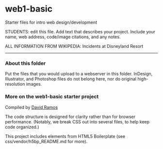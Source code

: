 # web1-basic

Starter files for intro web design/development

STUDENTS: edit this file. Add text that describes your project. Include your name, web address, code/image citations, and any notes.

ALL INFORMATION FROM WIKIPEDIA: Incidents at Disneyland Resort


***

### About this folder

Put the files that you would upload to a webserver in this folder. InDesign, Illustrator, and Photoshop files do not belong here, nor do original high-resolution images.

### More on the web1-basic starter project

Compiled by [David Ramos](http://imaginaryterrain.com)

The code structure is designed for clarity rather than for browser performance. (Notably, we break CSS out into several files, to help keep code organized.)

This project includes elements from HTML5 Boilerplate (see css/vendor/h5bp_README.md for more).

